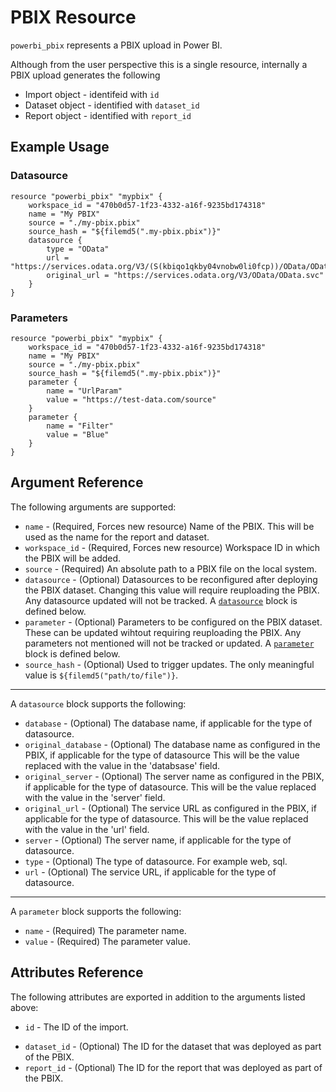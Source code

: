 # PBIX Resource
`powerbi_pbix` represents a PBIX upload in Power BI. 

Although from the user perspective this is a single resource, internally a PBIX upload generates the following
* Import object - identifeid with `id`
* Dataset object - identified with `dataset_id`
* Report object - identified with `report_id`

## Example Usage

### Datasource
```hcl
resource "powerbi_pbix" "mypbix" {
	workspace_id = "470b0d57-1f23-4332-a16f-9235bd174318"
	name = "My PBIX"
	source = "./my-pbix.pbix"
	source_hash = "${filemd5(".my-pbix.pbix")}"
	datasource {
		type = "OData"
		url = "https://services.odata.org/V3/(S(kbiqo1qkby04vnobw0li0fcp))/OData/OData.svc"
		original_url = "https://services.odata.org/V3/OData/OData.svc"
	}
}
```


### Parameters
```hcl
resource "powerbi_pbix" "mypbix" {
	workspace_id = "470b0d57-1f23-4332-a16f-9235bd174318"
	name = "My PBIX"
	source = "./my-pbix.pbix"
	source_hash = "${filemd5(".my-pbix.pbix")}"
	parameter {
		name = "UrlParam"
		value = "https://test-data.com/source"
	}
	parameter {
		name = "Filter"
		value = "Blue"
	}
}
```
## Argument Reference
The following arguments are supported:
<!-- docgen:NonComputedParameters -->
* `name` - (Required, Forces new resource) Name of the PBIX. This will be used as the name for the report and dataset.
* `workspace_id` - (Required, Forces new resource) Workspace ID in which the PBIX will be added.
* `source` - (Required) An absolute path to a PBIX file on the local system.
* `datasource` - (Optional) Datasources to be reconfigured after deploying the PBIX dataset. Changing this value will require reuploading the PBIX. Any datasource updated will not be tracked. A [`datasource`](#prop-datasource) block is defined below.
* `parameter` - (Optional) Parameters to be configured on the PBIX dataset. These can be updated wihtout requiring reuploading the PBIX. Any parameters not mentioned will not be tracked or updated. A [`parameter`](#prop-parameter) block is defined below.
* `source_hash` - (Optional) Used to trigger updates. The only meaningful value is `${filemd5("path/to/file")}`.
---
<a id="prop-datasource"></a>A `datasource` block supports the following:
* `database` - (Optional) The database name, if applicable for the type of datasource.
* `original_database` - (Optional) The database name as configured in the PBIX, if applicable for the type of datasource This will be the value replaced with the value in the 'databsase' field.
* `original_server` - (Optional) The server name as configured in the PBIX, if applicable for the type of datasource. This will be the value replaced with the value in the 'server' field.
* `original_url` - (Optional) The service URL as configured in the PBIX, if applicable for the type of datasource. This will be the value replaced with the value in the 'url' field.
* `server` - (Optional) The server name, if applicable for the type of datasource.
* `type` - (Optional) The type of datasource. For example web, sql.
* `url` - (Optional) The service URL, if applicable for the type of datasource.
---
<a id="prop-parameter"></a>A `parameter` block supports the following:
* `name` - (Required) The parameter name.
* `value` - (Required) The parameter value.
<!-- /docgen -->

## Attributes Reference
The following attributes are exported in addition to the arguments listed above:
* `id` - The ID of the import.
<!-- docgen:ComputedParameters -->
* `dataset_id` - (Optional) The ID for the dataset that was deployed as part of the PBIX.
* `report_id` - (Optional) The ID for the report that was deployed as part of the PBIX.
<!-- /docgen -->